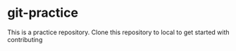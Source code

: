 # git-practice
This is a practice repository.<Use only for practice>
Clone this repository to local to get started with contributing

